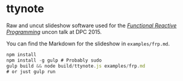 # ttynote

Raw and uncut slideshow software used for the [*Functional Reactive Programming*](https://joind.in/talk/view/14705) uncon talk at DPC 2015.

You can find the Markdown for the slideshow in `examples/frp.md`.

```js
npm install
npm install -g gulp # Probably sudo
gulp build && node build/ttynote.js examples/frp.md
# or just gulp run
